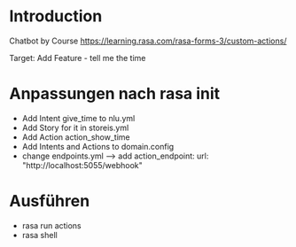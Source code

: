 # Introduction 
Chatbot by Course https://learning.rasa.com/rasa-forms-3/custom-actions/ 

Target: Add Feature - tell me the time

# Anpassungen nach rasa init
- Add Intent give_time to nlu.yml
- Add Story for it in storeis.yml
- Add Action action_show_time
- Add Intents and Actions to domain.config
- change endpoints.yml --> add 
  action_endpoint:
  url: "http://localhost:5055/webhook"

# Ausführen
- rasa run actions
- rasa shell